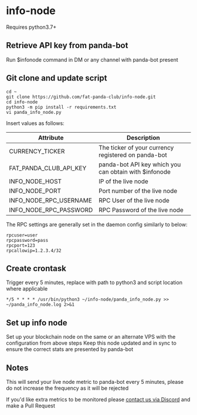 # info-node

Requires python3.7+

## Retrieve API key from panda-bot

Run $infonode command in DM or any channel with panda-bot present

## Git clone and update script

```
cd ~
git clone https://github.com/fat-panda-club/info-node.git
cd info-node
python3 -m pip install -r requirements.txt
vi panda_info_node.py
```

Insert values as follows:

| Attribute  | Description |
| ------------- | ------------- |
| CURRENCY_TICKER  | The ticker of your currency registered on panda-bot  |
| FAT_PANDA_CLUB_API_KEY  | panda-bot API key which you can obtain with $infonode  |
| INFO_NODE_HOST | IP of the live node |
| INFO_NODE_PORT | Port number of the live node |
| INFO_NODE_RPC_USERNAME | RPC User of the live node |
| INFO_NODE_RPC_PASSWORD | RPC Password of the live node |


The RPC settings are generally set in the daemon config similarly to below:

```
rpcuser=user
rpcpassword=pass
rpcport=123
rpcallowip=1.2.3.4/32 

```

## Create crontask 

Trigger every 5 minutes, replace with path to python3 and script location where applicable

`*/5 * * * * /usr/bin/python3 ~/info-node/panda_info_node.py >> ~/panda_info_node.log 2>&1`


## Set up info node 

Set up your blockchain node on the same or an alternate VPS with the configuration from above steps
Keep this node updated and in sync to ensure the correct stats are presented by panda-bot


## Notes

This will send your live node metric to panda-bot every 5 minutes, please do not increase the frequency as it will be rejected

If you'd like extra metrics to be monitored please [contact us via Discord](https://discord.gg/Hs57Jg4) and make a Pull Request
